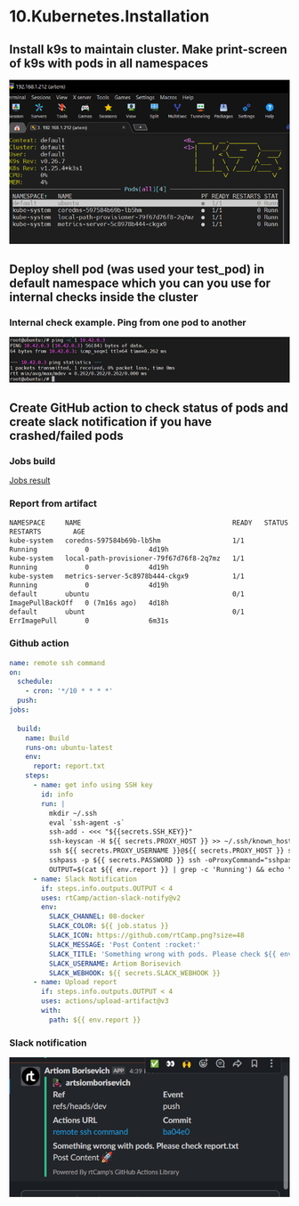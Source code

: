 # 10.Kubernetes.Installation

## Install k9s to maintain cluster. Make print-screen of k9s with pods in all namespaces
![screen](K9S.png)

## Deploy shell pod (was used your test_pod) in default namespace which you can you use for internal checks inside the cluster

### Internal check example. Ping from one pod to another

![pod](Shellpod.png)

## Create GitHub action to check status of pods and create slack notification if you have crashed/failed pods

### Jobs build

[Jobs result](https://github.com/artsiomborisevich/03.git.hosting/actions/runs/3720293432/jobs/6309670409)

### Report from artifact

```text
NAMESPACE     NAME                                      READY   STATUS             RESTARTS        AGE
kube-system   coredns-597584b69b-lb5hm                  1/1     Running            0               4d19h
kube-system   local-path-provisioner-79f67d76f8-2q7mz   1/1     Running            0               4d19h
kube-system   metrics-server-5c8978b444-ckgx9           1/1     Running            0               4d19h
default       ubuntu                                    0/1     ImagePullBackOff   0 (7m16s ago)   4d18h
default       ubunt                                     0/1     ErrImagePull       0               6m31s
```
### Github action

```yaml
name: remote ssh command
on:
  schedule:
    - cron: '*/10 * * * *'
  push:
jobs:

  build:
    name: Build
    runs-on: ubuntu-latest
    env:
      report: report.txt
    steps:
      - name: get info using SSH key
        id: info
        run: |
          mkdir ~/.ssh
          eval `ssh-agent -s`
          ssh-add - <<< "${{secrets.SSH_KEY}}" 
          ssh-keyscan -H ${{ secrets.PROXY_HOST }} >> ~/.ssh/known_hosts
          ssh ${{ secrets.PROXY_USERNAME }}@${{ secrets.PROXY_HOST }} ssh-keyscan ${{ secrets.HOST }} >> ~/.ssh/known_hosts
          sshpass -p ${{ secrets.PASSWORD }} ssh -oProxyCommand="sshpass ssh -W %h:%p ${{ secrets.PROXY_USERNAME }}@${{ secrets.PROXY_HOST }}" ${{ secrets.USERNAME }}@${{ secrets.HOST }} "kubectl get pods -A" >> ${{ env.report }}
          OUTPUT=$(cat ${{ env.report }} | grep -c 'Running') && echo "::set-output name=OUTPUT::$OUTPUT"
      - name: Slack Notification
        if: steps.info.outputs.OUTPUT < 4
        uses: rtCamp/action-slack-notify@v2
        env:
          SLACK_CHANNEL: 08-docker
          SLACK_COLOR: ${{ job.status }}
          SLACK_ICON: https://github.com/rtCamp.png?size=48
          SLACK_MESSAGE: 'Post Content :rocket:'
          SLACK_TITLE: 'Something wrong with pods. Please check ${{ env.report }}'
          SLACK_USERNAME: Artiom Borisevich
          SLACK_WEBHOOK: ${{ secrets.SLACK_WEBHOOK }}
      - name: Upload report
        if: steps.info.outputs.OUTPUT < 4
        uses: actions/upload-artifact@v3
        with:
          path: ${{ env.report }}
```

### Slack notification

![alert](Alert.png)

